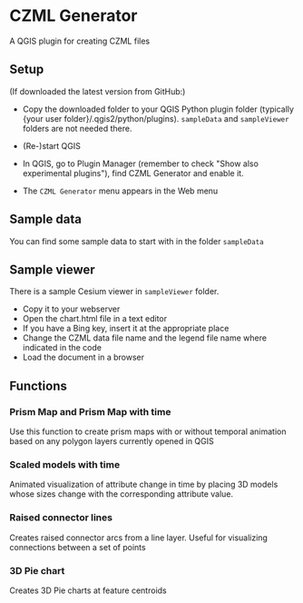# CZML Generator
A QGIS plugin for creating CZML files

## Setup

(If downloaded the latest version from GitHub:)
- Copy the downloaded folder to your QGIS Python plugin folder (typically {your user folder}/.qgis2/python/plugins). `sampleData` and `sampleViewer` folders are not needed there.

- (Re-)start QGIS
- In QGIS, go to Plugin Manager (remember to check "Show also experimental plugins"), find CZML Generator and enable it.
- The `CZML Generator` menu appears in the Web menu

## Sample data
You can find some sample data to start with in the folder `sampleData`

## Sample viewer
There is a sample Cesium viewer in `sampleViewer` folder. 
- Copy it to your webserver
- Open the chart.html file in a text editor
- If you have a Bing key, insert it at the appropriate place
- Change the CZML data file name and the legend file name where indicated in the code
- Load the document in a browser

## Functions

### Prism Map and Prism Map with time
Use this function to create prism maps with or without temporal animation based on any polygon layers currently opened in QGIS

### Scaled models with time
Animated visualization of attribute change in time by placing 3D models whose sizes change with the corresponding attribute value.

### Raised connector lines
Creates raised connector arcs from a line layer. Useful for visualizing connections between a set of points

### 3D Pie chart
Creates 3D Pie charts at feature centroids
